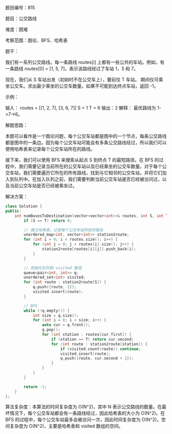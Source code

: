 题目编号：815

题目：公交路线

难度：困难

考察范围：图论、BFS、哈希表

题干：

我们有一系列公交路线。每一条路线 routes[i] 上都有一些公共的车站。例如，有一条路线 routes[0] = [1, 5, 7]，表示该路线经过了车站 1，5 和 7。

现在，我们从 S 车站出发（初始时不在公交车上），要前往 T 车站。 期间仅可乘坐公交车。求出最少乘坐的公交车数量。如果不可能到达终点车站，返回 -1。

示例：

输入：
routes = [[1, 2, 7], [3, 6, 7]]
S = 1
T = 6
输出：2
解释：
最优路线为 1->7->6。

解题思路：

本题可以看作是一个图论问题，每个公交车站都是图中的一个节点，每条公交路线都是图中的一条边。因为每个公交车站可能会有多条公交路线经过，所以我们可以使用哈希表来记录每个公交车站所在的路线。

接下来，我们可以使用 BFS 来搜索从起点 S 到终点 T 的最短路径。在 BFS 的过程中，我们需要记录当前所在的公交车站以及已经乘坐的公交车数量。对于每个公交车站，我们需要遍历它所在的所有路线，找到与它相邻的公交车站，并将它们加入到队列中。在加入队列之前，我们需要判断当前公交车站是否已经被访问过，以及当前公交车站是否已经被乘坐过。

解决方案：

```cpp
class Solution {
public:
    int numBusesToDestination(vector<vector<int>>& routes, int S, int T) {
        if (S == T) return 0;

        // 建立哈希表，记录每个公交车站所在的路线
        unordered_map<int, vector<int>> station2route;
        for (int i = 0; i < routes.size(); i++) {
            for (int j = 0; j < routes[i].size(); j++) {
                station2route[routes[i][j]].push_back(i);
            }
        }

        // 初始化队列和 visited 数组
        queue<pair<int, int>> q;
        unordered_set<int> visited;
        for (int route : station2route[S]) {
            q.push({route, 1});
            visited.insert(route);
        }

        // BFS
        while (!q.empty()) {
            int size = q.size();
            for (int i = 0; i < size; i++) {
                auto cur = q.front();
                q.pop();
                for (int station : routes[cur.first]) {
                    if (station == T) return cur.second;
                    for (int route : station2route[station]) {
                        if (visited.count(route)) continue;
                        visited.insert(route);
                        q.push({route, cur.second + 1});
                    }
                }
            }
        }

        return -1;
    }
};
```

算法复杂度：本算法的时间复杂度为 O(N^2)，其中 N 表示公交路线的数量。在最坏情况下，每个公交车站都会有一条路线经过，因此哈希表的大小为 O(N^2)。在 BFS 的过程中，每个公交车站最多会被访问一次，因此时间复杂度为 O(N^2)。空间复杂度为 O(N^2)，主要是哈希表和 visited 数组的空间。